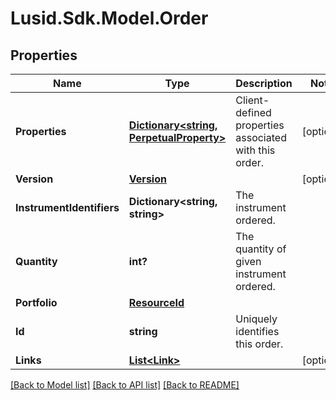 
# Lusid.Sdk.Model.Order

## Properties

Name | Type | Description | Notes
------------ | ------------- | ------------- | -------------
**Properties** | [**Dictionary&lt;string, PerpetualProperty&gt;**](PerpetualProperty.md) | Client-defined properties associated with this order. | [optional] 
**Version** | [**Version**](Version.md) |  | [optional] 
**InstrumentIdentifiers** | **Dictionary&lt;string, string&gt;** | The instrument ordered. | 
**Quantity** | **int?** | The quantity of given instrument ordered. | 
**Portfolio** | [**ResourceId**](ResourceId.md) |  | 
**Id** | **string** | Uniquely identifies this order. | 
**Links** | [**List&lt;Link&gt;**](Link.md) |  | [optional] 

[[Back to Model list]](../README.md#documentation-for-models)
[[Back to API list]](../README.md#documentation-for-api-endpoints)
[[Back to README]](../README.md)

